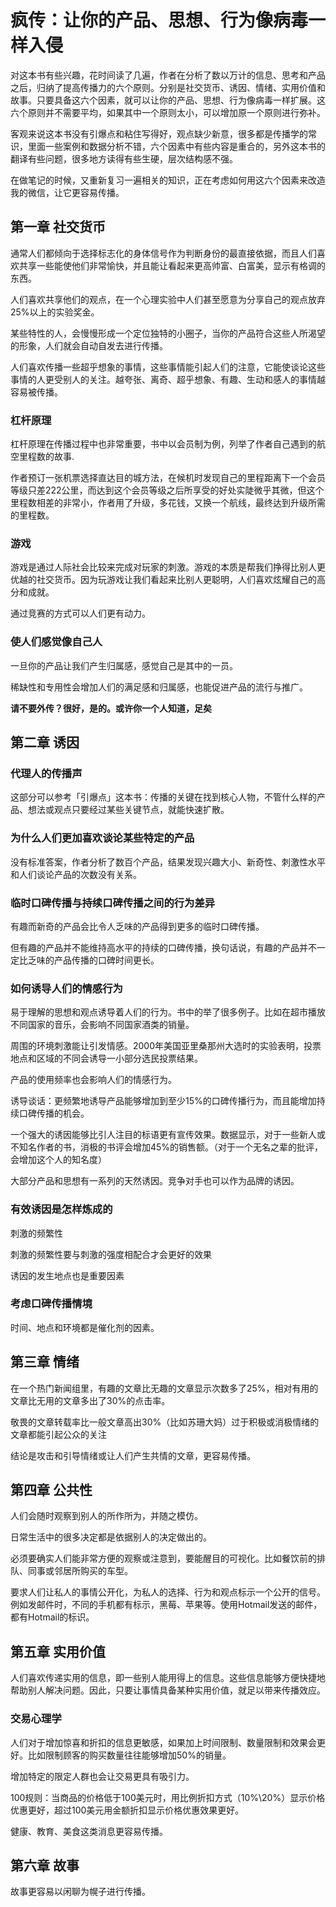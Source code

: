 # 疯传：让你的产品、思想、行为像病毒一样入侵

对这本书有些兴趣，花时间读了几遍，作者在分析了数以万计的信息、思考和产品之后，归纳了提高传播力的六个原则。分别是社交货币、诱因、情绪、实用价值和故事。只要具备这六个因素，就可以让你的产品、思想、行为像病毒一样扩展。这六个原则并不需要平均，如果其中一个原则太小，可以增加原一个原则进行弥补。

客观来说这本书没有引爆点和粘住写得好，观点缺少新意，很多都是传播学的常识，里面一些案例和数据分析不错，六个因素中有些内容是重合的，另外这本书的翻译有些问题，很多地方读得有些生硬，层次结构感不强。

在做笔记的时候，又重新复习一遍相关的知识，正在考虑如何用这六个因素来改造我的微信，让它更容易传播。

## 第一章 社交货币

通常人们都倾向于选择标志化的身体信号作为判断身份的最直接依据，而且人们喜欢共享一些能使他们非常愉快，并且能让看起来更高帅富、白富美，显示有格调的东西。

人们喜欢共享他们的观点，在一个心理实验中人们甚至愿意为分享自己的观点放弃25%以上的实验奖金。

某些特性的人，会慢慢形成一个定位独特的小圈子，当你的产品符合这些人所渴望的形象，人们就会自动自发去进行传播。

人们喜欢传播一些超乎想象的事情，这些事情能引起人们的注意，它能使谈论这些事情的人更受别人的关注。越夸张、离奇、超乎想象、有趣、生动和感人的事情越容易被传播。

### 杠杆原理

杠杆原理在传播过程中也非常重要，书中以会员制为例，列举了作者自己遇到的航空里程数的故事.

作者预订一张机票选择直达目的城方法，在候机时发现自己的里程距离下一个会员等级只差222公里，而达到这个会员等级之后所享受的好处实陡微乎其微，但这个里程数相差的非常小，作者用了升级，多花钱，又换一个航线，最终达到升级所需的里程数。

### 游戏

游戏是通过人际社会比较来完成对玩家的刺激。游戏的本质是帮我们挣得比别人更优越的社交货币。因为玩游戏让我们看起来比别人更聪明，人们喜欢炫耀自己的高分和成就。

通过竞赛的方式可以人们更有动力。

### 使人们感觉像自己人

一旦你的产品让我们产生归属感，感觉自己是其中的一员。

稀缺性和专用性会增加人们的满足感和归属感，也能促进产品的流行与推广。

**请不要外传？很好，是的。或许你一个人知道，足矣**

## 第二章 诱因

### 代理人的传播声

这部分可以参考「引爆点」这本书：传播的关键在找到核心人物，不管什么样的产品、想法或观点只要经过某些关键节点，就能快速扩散。

### 为什么人们更加喜欢谈论某些特定的产品

没有标准答案，作者分析了数百个产品，结果发现兴趣大小、新奇性、刺激性水平和人们谈论产品的次数没有关系。

### 临时口碑传播与持续口碑传播之间的行为差异

有趣而新奇的产品会比令人乏味的产品得到更多的临时口碑传播。

但有趣的产品并不能维持高水平的持续的口碑传播，换句话说，有趣的产品并不一定比乏味的产品传播的口碑时间更长。

### 如何诱导人们的情感行为

易于理解的思想和观点诱导着人们的行为。书中的举了很多例子。比如在超市播放不同国家的音乐，会影响不同国家酒类的销量。

周围的环境刺激能让引发情感。2000年美国亚里桑那州大选时的实验表明，投票地点和区域的不同会诱导一小部分选民投票结果。

产品的使用频率也会影响人们的情感行为。

诱导谈话：更频繁地诱导产品能够增加到至少15%的口碑传播行为，而且能增加持续口碑传播的机会。

一个强大的诱因能够比引人注目的标语更有宣传效果。数据显示，对于一些新人或不知名作者的书，消极的书评会增加45%的销售额。（对于一个无名之辈的批评，会增加这个人的知名度）

大部分产品和思想有一系列的天然诱因。竞争对手也可以作为品牌的诱因。

### 有效诱因是怎样炼成的

刺激的频繁性

刺激的频繁性要与刺激的强度相配合才会更好的效果

诱因的发生地点也是重要因素

### 考虑口碑传播情境

时间、地点和环境都是催化剂的因素。

## 第三章 情绪

在一个热门新闻组里，有趣的文章比无趣的文章显示次数多了25%，相对有用的文章比无用的文章多出了30%的点击率。

敬畏的文章转载率比一般文章高出30%（比如苏珊大妈）过于积极或消极情绪的文章都能引起公众的关注

结论是攻击和引导情绪或让人们产生共情的文章，更容易传播。

## 第四章 公共性

人们会随时观察到别人的所作所为，并随之模仿。

日常生活中的很多决定都是依据别人的决定做出的。

必须要确实人们能非常方便的观察或注意到，要能醒目的可视化。比如餐饮前的排队、同事或邻居所购买的车型。

要求人们让私人的事情公开化，为私人的选择、行为和观点标示一个公开的信号。例如发邮件时，不同的手机都有标示，黑莓、苹果等。使用Hotmail发送的邮件，都有Hotmail的标识。

## 第五章 实用价值

人们喜欢传递实用的信息，即一些别人能用得上的信息。这些信息能够方便快捷地帮助别人解决问题。因此，只要让事情具备某种实用价值，就足以带来传播效应。

### 交易心理学

人们对于增加惊喜和折扣的信息更敏感，如果加上时间限制、数量限制和效果会更好。比如限制顾客的购买数量往往能够增加50%的销量。

增加特定的限定人群也会让交易更具有吸引力。

100规则：当商品的价格低于100美元时，用比例折扣方式（10%\20%）显示价格优惠更好，超过100美元用金额折扣显示价格优惠效果更好。

健康、教育、美食这类消息更容易传播。

## 第六章 故事

故事更容易以闲聊为幌子进行传播。
